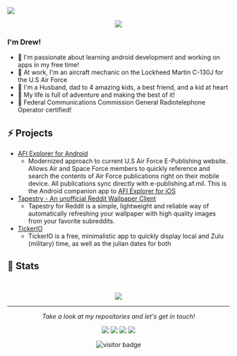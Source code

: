 ![](https://github.com/drewstephenscoding/drewstephenscoding/blob/master/header_1.png)

<p align="center">
  <img src="https://readme-typing-svg.herokuapp.com/?lines=Hey+There!;Welcome+to+my+Github+Page!&font=Fira%20Code&center=true&width=380&height=50">  
</p>

### I'm Drew!

 - 🚀 I'm passionate about learning android development and working on apps in my free time!
 - 🚀 At work, I'm an aircraft mechanic on the Lockheed Martin C-130J for the U.S Air Force <br />
 - 🚀 I'm a Husband, dad to 4 amazing kids, a best friend, and a kid at heart <br />
 - 🚀 My life is full of adventure and making the best of it!
 - 🚀 Federal Communications Commission General Radiotelephone Operator certified!

## ⚡ Projects
* [AFI Explorer for Android](https://play.google.com/store/apps/details?id=io.github.drewstephenscoding.afiexplorer&hl=en_US&gl=US)
  - Modernized approach to current U.S Air Force E-Publishing website.  Allows Air and Space Force members to quickly reference and search the contents of Air Force publications right on their mobile device. All publications sync directly with e-publishing.af.mil.  This is the Android companion app to [AFI Explorer for iOS](https://apps.apple.com/us/app/afi-explorer/id1564964107?uo=4)
* [Tapestry - An unofficial Reddit Wallpaper Client](https://play.google.com/store/apps/details?id=com.github.drewstephenscoding.tapestry&hl=en_US&gl=US)
  - Tapestry for Reddit is a simple, lightweight and reliable way of automatically refreshing your wallpaper with high quality images from your favorite subreddits.
* [TickerIO](https://play.google.com/store/apps/details?id=com.threetwentyfivedesigns.tickerio&hl=en_US&gl=US)
  - TickerIO is a free, minimalistic app to quickly display local and Zulu (military) time, as well as the julian dates for both

## 🌱 Stats
<br />
<p align = "center">
  <img src = "https://github-readme-stats.vercel.app/api?username=drewstephenscoding&show_icons=true&theme=dracula&line_height=20">
</p>

<hr>
<p align="center">
  <i>Take a look at my repositories and let's get in touch!</i>

<p align="center">
<a href="https://github.com/drewstephenscoding/"><img src="https://img.icons8.com/material-outlined/27/ffffff/ball-point-pen.png"/></a>
<a href="https://www.linkedin.com/in/drewstephens/"><img src="https://img.icons8.com/material-outlined/30/ffffff/linkedin.png"/></a>
<a href="https://twitter.com/coding_drew"><img src="https://img.icons8.com/material-outlined/30/ffffff/twitter.png"/></a>
<a href="https://instagram.com/drewstephensdesigns"><img src="https://img.icons8.com/material-outlined/30/ffffff/instagram.png"/></a> 
</p>

<p  align="center">
<!--<img src="https://visitor-badge.glitch.me/badge?page_id=halfrost.halfrost" alt="visitor badge"/>-->
<img src="https://visitor-badge.laobi.icu/badge?page_id=drewstephenscoding.drewstephenscoding" alt="visitor badge"/>       
</p>

</p>
